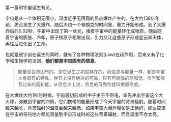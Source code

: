第一篇和宇宙诞生有关。

宇宙是从一个体积无限小，温度近乎无限高的质点爆炸产生的。在大约138亿年前，质点发生了大爆炸，随后大约一个普朗克的时间里，重力开始形成。到了大爆炸后的0.02秒，宇宙中出现了第一丝光，接着宇宙中的能量转化成物质，随后随着宇宙的膨胀、冷却，原子核原子相继出现，引力又让这些原子形成星云和天体，再往后进化出了生命。

也就是说宇宙在诞生的同时，就有了各种物理法则\(Law\)在起作用，后来又有了化学和生物学的法则，**他们都是宇宙固有的信息**。

> 能量是世界固有的，是它诞生之初就存在的，而信息与能量一样，都是宇宙本身固有的特性。世界上没有绝对的可靠，只有可靠性的高和低，信号和噪音比率的高和低。从信息论上说，信息的可靠性就叫做置信度。

在大爆炸大约1秒的时候，宇宙最初形成的中子由于不带电，率先冲出宇宙这个大火球，弥散到宇宙的四周，它们携带的能量形成了今天宇宙的背景辐射。随着时间越来越长，背景辐射的温度会越来越低。如果宇宙大爆炸理论是正确的，那么应该在宇宙的任何地方都能测量到宇宙形成时的这些背景辐射，而且温度不会太高。

